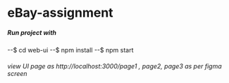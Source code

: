 # eBay-assignment

##### Run project with
--$ cd web-ui
--$ npm install
--$ npm start

###### view UI page as http://localhost:3000/page1 , page2, page3 as per figma screen 
